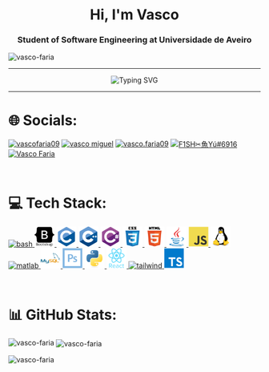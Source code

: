 <h1 align="center">Hi, I'm Vasco</h1>
<h3 align="center">Student of Software Engineering at Universidade de Aveiro</h3>

<p align="left"> <img src="https://komarev.com/ghpvc/?username=vasco-faria&label=Profile%20views&color=0e75b6&style=flat" alt="vasco-faria" /> </p>

<hr/>

<div align="center">
  <img src="https://readme-typing-svg.demolab.com?font=Caprasimo&weight=600&size=30&pause=1000&color=FFCA72&center=true&vCenter=true&width=500&lines=Today+is+the+first+day....;You+become+what+you+believe!!" alt="Typing SVG" /></a>
</div>

<hr>

# 🌐 Socials:
<p align="left">
<a href="https://twitter.com/vascofaria09" target="blank"><img align="center" src="https://raw.githubusercontent.com/rahuldkjain/github-profile-readme-generator/master/src/images/icons/Social/twitter.svg" alt="vascofaria09" height="30" width="40" /></a>
<a href="https://fb.com/vasco miguel" target="blank"><img align="center" src="https://raw.githubusercontent.com/rahuldkjain/github-profile-readme-generator/master/src/images/icons/Social/facebook.svg" alt="vasco miguel" height="30" width="40" /></a>
<a href="https://instagram.com/vasco.faria09" target="blank"><img align="center" src="https://raw.githubusercontent.com/rahuldkjain/github-profile-readme-generator/master/src/images/icons/Social/instagram.svg" alt="vasco.faria09" height="30" width="40" /></a>
<a href="https://discord.gg/F1SH✂魚Yú#6916" target="blank"><img align="center" src="https://raw.githubusercontent.com/rahuldkjain/github-profile-readme-generator/master/src/images/icons/Social/discord.svg" alt="F1SH✂魚Yú#6916" height="30" width="40" /></a>
<a href="https://www.linkedin.com/in/vasco-faria-b428a2270/" target="blank"><img align="center" src="https://github.com/gauravghongde/social-icons/blob/master/SVG/Color/LinkedIN.svg" alt="Vasco Faria" height="30" width="40" /></a>
</p>

<br>

# 💻 Tech Stack:
<p align="left" > <a href="https://www.gnu.org/software/bash/" target="_blank" rel="noreferrer"> <img src="https://www.vectorlogo.zone/logos/gnu_bash/gnu_bash-icon.svg" alt="bash" width="40" height="40"/> </a> <a href="https://getbootstrap.com" target="_blank" rel="noreferrer"> <img src="https://raw.githubusercontent.com/devicons/devicon/master/icons/bootstrap/bootstrap-plain-wordmark.svg" alt="bootstrap" width="40" height="40"/> </a> <a href="https://www.cprogramming.com/" target="_blank" rel="noreferrer"> <img src="https://raw.githubusercontent.com/devicons/devicon/master/icons/c/c-original.svg" alt="c" width="40" height="40"/> </a> <a href="https://www.w3schools.com/cpp/" target="_blank" rel="noreferrer"> <img src="https://raw.githubusercontent.com/devicons/devicon/master/icons/cplusplus/cplusplus-original.svg" alt="cplusplus" width="40" height="40"/> </a> <a href="https://www.w3schools.com/cs/" target="_blank" rel="noreferrer"> <img src="https://raw.githubusercontent.com/devicons/devicon/master/icons/csharp/csharp-original.svg" alt="csharp" width="40" height="40"/> </a> <a href="https://www.w3schools.com/css/" target="_blank" rel="noreferrer"> <img src="https://raw.githubusercontent.com/devicons/devicon/master/icons/css3/css3-original-wordmark.svg" alt="css3" width="40" height="40"/> </a> <a href="https://www.w3.org/html/" target="_blank" rel="noreferrer"> <img src="https://raw.githubusercontent.com/devicons/devicon/master/icons/html5/html5-original-wordmark.svg" alt="html5" width="40" height="40"/> </a> <a href="https://www.java.com" target="_blank" rel="noreferrer"> <img src="https://raw.githubusercontent.com/devicons/devicon/master/icons/java/java-original.svg" alt="java" width="40" height="40"/> </a> <a href="https://developer.mozilla.org/en-US/docs/Web/JavaScript" target="_blank" rel="noreferrer"> <img src="https://raw.githubusercontent.com/devicons/devicon/master/icons/javascript/javascript-original.svg" alt="javascript" width="40" height="40"/> </a> <a href="https://www.linux.org/" target="_blank" rel="noreferrer"> <img src="https://raw.githubusercontent.com/devicons/devicon/master/icons/linux/linux-original.svg" alt="linux" width="40" height="40"/> </a> <a href="https://www.mathworks.com/" target="_blank" rel="noreferrer"> <img src="https://upload.wikimedia.org/wikipedia/commons/2/21/Matlab_Logo.png" alt="matlab" width="40" height="40"/> </a> <a href="https://www.mysql.com/" target="_blank" rel="noreferrer"> <img src="https://raw.githubusercontent.com/devicons/devicon/master/icons/mysql/mysql-original-wordmark.svg" alt="mysql" width="40" height="40"/> </a> <a href="https://www.photoshop.com/en" target="_blank" rel="noreferrer"> <img src="https://raw.githubusercontent.com/devicons/devicon/master/icons/photoshop/photoshop-line.svg" alt="photoshop" width="40" height="40"/> </a> <a href="https://www.python.org" target="_blank" rel="noreferrer"> <img src="https://raw.githubusercontent.com/devicons/devicon/master/icons/python/python-original.svg" alt="python" width="40" height="40"/> </a> <a href="https://reactjs.org/" target="_blank" rel="noreferrer"> <img src="https://raw.githubusercontent.com/devicons/devicon/master/icons/react/react-original-wordmark.svg" alt="react" width="40" height="40"/> </a> <a href="https://tailwindcss.com/" target="_blank" rel="noreferrer"> <img src="https://www.vectorlogo.zone/logos/tailwindcss/tailwindcss-icon.svg" alt="tailwind" width="40" height="40"/> </a> <a href="https://www.typescriptlang.org/" target="_blank" rel="noreferrer"> <img src="https://raw.githubusercontent.com/devicons/devicon/master/icons/typescript/typescript-original.svg" alt="typescript" width="40" height="40"/> </a> </p>

<br>

# 📊 GitHub Stats:
<p><img align="left" src="https://github-readme-stats.vercel.app/api/top-langs?username=vasco-faria&show_icons=true&count_private=true&hide_border=true&title_color=1976d2&icon_color=ffa500&text_color=c9d1d9&bg_color=0d1117" alt="vasco-faria"  /></p>

<p>&nbsp;<img align="center" color="black" src="https://github-readme-stats.vercel.app/api?username=vasco-faria&show_icons=true&count_private=true&hide_border=true&title_color=1976d2&icon_color=ffa500&text_color=c9d1d9&bg_color=0d1117" alt="vasco-faria" /></p>

<p><img align="center" src="https://github-readme-streak-stats.herokuapp.com/?user=vasco-faria&show_icons=true&count_private=true&hide_border=true&title_color=8B0000&icon_color=8B0000&text_color=c9d1d9&bg_color=0d1117&theme=transparent" alt="vasco-faria" /></p>

